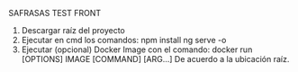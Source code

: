 SAFRASAS TEST FRONT

1. Descargar raíz del proyecto
2. Ejecutar en cmd los comandos:
   npm install
   ng serve -o
3. Ejecutar (opcional) Docker Image con el comando:
   docker run [OPTIONS] IMAGE [COMMAND] [ARG...] De acuerdo a la ubicación raíz.

